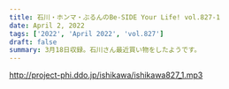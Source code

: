 ```yaml
---
title: 石川・ホンマ・ぶるんのBe-SIDE Your Life! vol.827-1
date: April 2, 2022
tags: ['2022', 'April 2022', 'vol.827']
draft: false
summary: 3月18日収録。石川さん最近買い物をしたようです。
---
```


http://project-phi.ddo.jp/ishikawa/ishikawa827_1.mp3